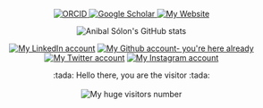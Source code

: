 <p align="center">
  <a href="https://orcid.org/0000-0002-2050-0614">
    <img src="https://img.shields.io/badge/ORCID-0000--0002--2050--0614-blueviolet" alt="ORCID">
  </a>
  <a href="https://scholar.google.com.br/citations?user=gQdfws4AAAAJ">
    <img src="https://img.shields.io/badge/Google-Scholar-orange" alt="Google Scholar">
  </a>
  <a href="https://anibalsolon.com/">
    <img src="https://img.shields.io/badge/Personal_Site-blue" alt="My Website">
  </a>
</p>

<p align="center">
  <img src="https://github-readme-stats.vercel.app/api?username=anibalsolon&theme=dark&show_icons=true" alt="Anibal Sólon's GitHub stats" />
</p>

<p align="center">
  <a href="https://linkedin.com/in/anibalsolon/"><img src="https://img.shields.io/badge/LinkedIn-0077B5?style=for-the-badge&logo=linkedin&logoColor=white" alt="My LinkedIn account" /></a>
  <a href="https://github.com/anibalsolon"><img src="https://img.shields.io/badge/GitHub-100000?style=for-the-badge&logo=github&logoColor=white" alt="My Github account- you're here already" /></a>
  <a href="https://twitter.com/anibalsolon"><img src="https://img.shields.io/badge/Twitter-1DA1F2?style=for-the-badge&logo=twitter&logoColor=white" alt="My Twitter account" /></a>
  <a href="https://instagram.com/anibalsolon"><img src="https://img.shields.io/badge/Instagram-E4405F?style=for-the-badge&logo=instagram&logoColor=white" alt="My Instagram account" /></a>
</p>

<p align="center">
  :tada: Hello there, you are the visitor :tada: <br><br>
  <img src="https://anibalsolon.com/counter_effect.php" alt="My huge visitors number">
</p>
